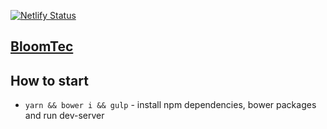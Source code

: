 [![Netlify Status](https://api.netlify.com/api/v1/badges/0114db12-2893-4c10-b42f-8997ace08869/deploy-status)](https://app.netlify.com/sites/bloomtec/deploys)

## [BloomTec](https://bloomtec.netlify.app/listPages.html)

## How to start
* `yarn && bower i && gulp` - install npm dependencies, bower packages and run dev-server
